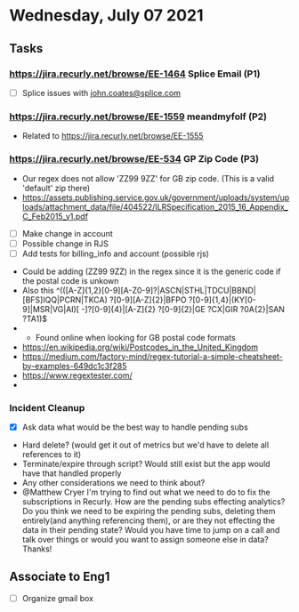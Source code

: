 # Wednesday, July 07 2021

## Tasks
### https://jira.recurly.net/browse/EE-1464 Splice Email (P1)
- [ ] Splice issues with john.coates@splice.com

### https://jira.recurly.net/browse/EE-1559 meandmyfolf (P2)
* Related to https://jira.recurly.net/browse/EE-1555

### https://jira.recurly.net/browse/EE-534 GP Zip Code (P3)
* Our regex does not allow 'ZZ99 9ZZ' for GB zip code. (This is a valid 'default' zip there)
* https://assets.publishing.service.gov.uk/government/uploads/system/uploads/attachment_data/file/404522/ILRSpecification_2015_16_Appendix_C_Feb2015_v1.pdf
- [ ] Make change in account
- [ ] Possible change in RJS
- [ ] Add tests for billing_info and account (possible rjs)
* Could be adding (ZZ99 9ZZ) in the regex since it is the generic code if the postal code is unkown
* Also this ^(([A-Z]{1,2}[0-9][A-Z0-9]?|ASCN|STHL|TDCU|BBND|[BFS]IQQ|PCRN|TKCA) ?[0-9][A-Z]{2}|BFPO ?[0-9]{1,4}|(KY[0-9]|MSR|VG|AI)[ -]?[0-9]{4}|[A-Z]{2} ?[0-9]{2}|GE ?CX|GIR ?0A{2}|SAN ?TA1)$
* * Found online when looking for GB postal code formats
* https://en.wikipedia.org/wiki/Postcodes_in_the_United_Kingdom
* https://medium.com/factory-mind/regex-tutorial-a-simple-cheatsheet-by-examples-649dc1c3f285
* https://www.regextester.com/
*

### Incident Cleanup
- [x] Ask data what would be the best way to handle pending subs
* Hard delete? (would get it out of metrics but we'd have to delete all references to it)
* Terminate/expire through script? Would still exist but the app would have that handled properly
* Any other considerations we need to think about?
* @Matthew Cryer I'm trying to find out what we need to do to fix the subscriptions in Recurly. How are the pending subs effecting analytics? Do you think we need to be expiring the pending subs, deleting them entirely(and anything referencing them), or are they not effecting the data in their pending state? Would you have time to jump on a call and talk over things or would you want to assign someone else in data? Thanks!



## Associate to Eng1
- [ ] Organize gmail box